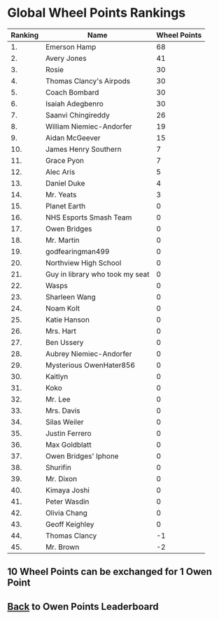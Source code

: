 # Global Wheel Points Rankings

|Ranking|Name|Wheel Points|
| ----------- | ----------- | ----------- |
|1.|Emerson Hamp|68|
|2.|Avery Jones|41|
|3.|Rosie|30|
|4.|Thomas Clancy's Airpods|30|
|5.|Coach Bombard|30|
|6.|Isaiah Adegbenro|30|
|7.|Saanvi Chingireddy|26|
|8.|William Niemiec-Andorfer|19|
|9.|Aidan McGeever|15|
|10.|James Henry Southern|7|
|11.|Grace Pyon|7|
|12.|Alec Aris|5|
|13.|Daniel Duke|4|
|14.|Mr. Yeats|3|
|15.|Planet Earth|0|
|16.|NHS Esports Smash Team|0|
|17.|Owen Bridges|0|
|18.|Mr. Martin|0|
|19.|godfearingman499|0|
|20.|Northview High School|0|
|21.|Guy in library who took my seat|0|
|22.|Wasps|0|
|23.|Sharleen Wang|0|
|24.|Noam Kolt|0|
|25.|Katie Hanson|0|
|26.|Mrs. Hart|0|
|27.|Ben Ussery|0|
|28.|Aubrey Niemiec-Andorfer|0|
|29.|Mysterious OwenHater856|0|
|30.|Kaitlyn|0|
|31.|Koko|0|
|32.|Mr. Lee|0|
|33.|Mrs. Davis|0|
|34.|Silas Weiler|0|
|35.|Justin Ferrero|0|
|36.|Max Goldblatt|0|
|37.|Owen Bridges' Iphone|0|
|38.|Shurifin|0|
|39.|Mr. Dixon|0|
|40.|Kimaya Joshi|0|
|41.|Peter Wasdin|0|
|42.|Olivia Chang|0|
|43.|Geoff Keighley|0|
|44.|Thomas Clancy|-1|
|45.|Mr. Brown|-2|

## 10 Wheel Points can be exchanged for 1 Owen Point

## [Back](../) to Owen Points Leaderboard
